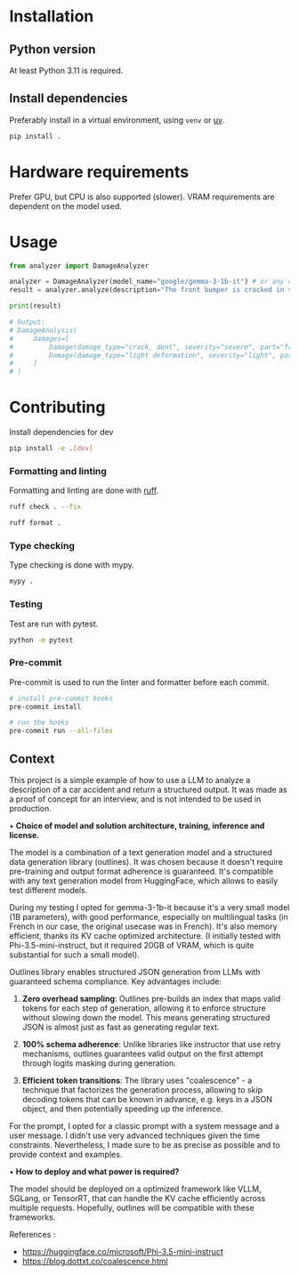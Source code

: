 # Installation

## Python version

At least Python 3.11 is required.

## Install dependencies

Preferably install in a virtual environment, using `venv` or [uv](https://docs.astral.sh/uv/).


```bash
pip install .
```

# Hardware requirements

Prefer GPU, but CPU is also supported (slower). VRAM requirements are dependent on the model used.

# Usage 

```python
from analyzer import DamageAnalyzer

analyzer = DamageAnalyzer(model_name="google/gemma-3-1b-it") # or any other text generation model from https://huggingface.co/models
result = analyzer.analyze(description="The front bumper is cracked in several places with a dent on the right side. The grille is slightly deformed but remains attached. No apparent damage to the headlights.")

print(result)

# Output:
# DamageAnalysis(
#     damages=[
#         Damage(damage_type="crack, dent", severity="severe", part="front bumper"),
#         Damage(damage_type="light deformation", severity="light", part="grille"),
#     ]
# )
```

# Contributing

Install dependencies for dev

```bash
pip install -e .[dev]
```

###  Formatting and linting

Formatting and linting are done with [ruff](https://github.com/astral-sh/ruff).

```bash
ruff check . --fix
```

```bash
ruff format .
```

###  Type checking

Type checking is done with mypy.

```bash
mypy .
```

###  Testing

Test are run with pytest.

```bash
python -m pytest
```
###  Pre-commit

Pre-commit is used to run the linter and formatter before each commit.

```bash
# install pre-commit hooks
pre-commit install

# run the hooks
pre-commit run --all-files
```

## Context 

This project is a simple example of how to use a LLM to analyze a description of a car accident and return a structured output.
It was made as a proof of concept for an interview, and is not intended to be used in production.

• **Choice of model and solution architecture, training, inference and license.**

The model is a combination of a text generation model and a structured data generation library (outlines). It was chosen because it doesn't require pre-training and output format adherence is guaranteed.
It's compatible with any text generation model from HuggingFace, which allows to easily test different models.

During my testing I opted for gemma-3-1b-it because it's a very small model (1B parameters), with good performance, especially on multilingual tasks (in French in our case, the original usecase was in French). It's also memory efficient, thanks its KV cache optimized architecture. (I initially tested with Phi-3.5-mini-instruct, but it required 20GB of VRAM, which is quite substantial for such a small model).

Outlines library enables structured JSON generation from LLMs with guaranteed schema compliance. Key advantages include:

1. **Zero overhead sampling**: Outlines pre-builds an index that maps valid tokens for each step of generation, allowing it to enforce structure without slowing down the model. This means generating structured JSON is almost just as fast as generating regular text.

2. **100% schema adherence**: Unlike libraries like instructor that use retry mechanisms, outlines guarantees valid output on the first attempt through logits masking during generation.

3. **Efficient token transitions**: The library uses "coalescence" - a technique that factorizes the generation process, allowing to skip decoding tokens that can be known in advance, e.g. keys in a JSON object, and then potentially speeding up the inference.

For the prompt, I opted for a classic prompt with a system message and a user message.
I didn't use very advanced techniques given the time constraints. Nevertheless, I made sure to be as precise as possible and to provide context and examples.

• **How to deploy and what power is required?**

The model should be deployed on a optimized framework like VLLM, SGLang, or TensorRT, that can handle the KV cache efficiently across multiple requests.
Hopefully, outlines will be compatible with these frameworks.


References :
- https://huggingface.co/microsoft/Phi-3.5-mini-instruct
- https://blog.dottxt.co/coalescence.html